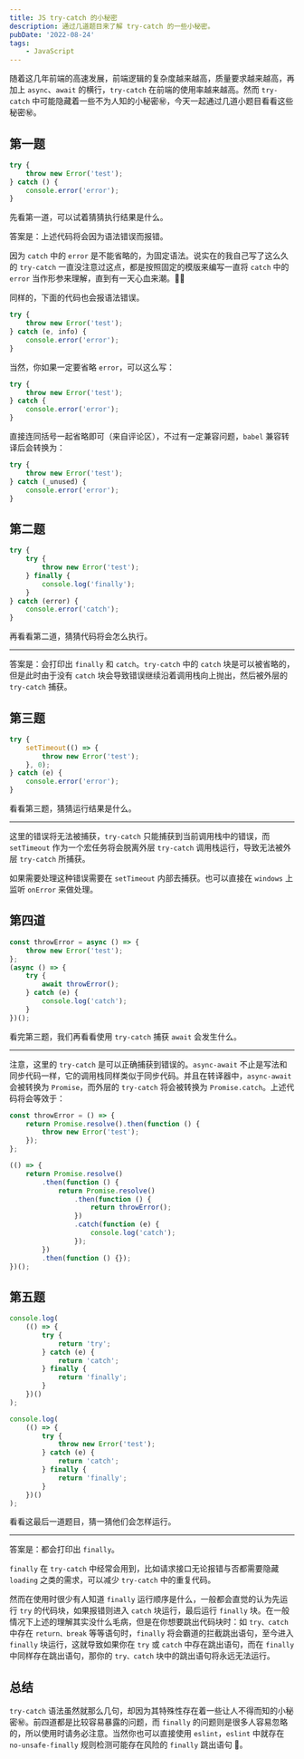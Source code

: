 ```yaml
---
title: JS try-catch 的小秘密
description: 通过几道题目来了解 try-catch 的一些小秘密。
pubDate: '2022-08-24'
tags:
    - JavaScript
---
```


随着这几年前端的高速发展，前端逻辑的复杂度越来越高，质量要求越来越高，再加上 `async`、`await` 的横行，`try-catch` 在前端的使用率越来越高。然而 `try-catch` 中可能隐藏着一些不为人知的小秘密㊙️，今天一起通过几道小题目看看这些秘密㊙️。

## 第一题

```js
try {
    throw new Error('test');
} catch () {
    console.error('error');
}
```

先看第一道，可以试着猜猜执行结果是什么。

答案是：上述代码将会因为语法错误而报错。

因为 `catch` 中的 `error` 是不能省略的，为固定语法。说实在的我自己写了这么久的 `try-catch` 一直没注意过这点，都是按照固定的模版来编写一直将 `catch` 中的 `error` 当作形参来理解，直到有一天心血来潮。🤦‍♂️

同样的，下面的代码也会报语法错误。

```js
try {
    throw new Error('test');
} catch (e, info) {
    console.error('error');
}
```

当然，你如果一定要省略 `error`，可以这么写：

```js
try {
    throw new Error('test');
} catch {
    console.error('error');
}
```

直接连同括号一起省略即可（来自评论区），不过有一定兼容问题，`babel` 兼容转译后会转换为：

```js
try {
    throw new Error('test');
} catch (_unused) {
    console.error('error');
}
```

## 第二题

```js
try {
    try {
        throw new Error('test');
    } finally {
        console.log('finally');
    }
} catch (error) {
    console.error('catch');
}
```

再看看第二道，猜猜代码将会怎么执行。

---

答案是：会打印出 `finally` 和 `catch`。`try-catch` 中的 `catch` 块是可以被省略的，但是此时由于没有 `catch` 块会导致错误继续沿着调用栈向上抛出，然后被外层的 `try-catch` 捕获。

## 第三题

```js
try {
    setTimeout(() => {
        throw new Error('test');
    }, 0);
} catch (e) {
    console.error('error');
}
```

看看第三题，猜猜运行结果是什么。

---

这里的错误将无法被捕获，`try-catch` 只能捕获到当前调用栈中的错误，而 `setTimeout` 作为一个宏任务将会脱离外层 `try-catch` 调用栈运行，导致无法被外层 `try-catch` 所捕获。

如果需要处理这种错误需要在 `setTimeout` 内部去捕获。也可以直接在 `windows` 上监听 `onError` 来做处理。

## 第四道

```js
const throwError = async () => {
    throw new Error('test');
};
(async () => {
    try {
        await throwError();
    } catch (e) {
        console.log('catch');
    }
})();
```

看完第三题，我们再看看使用 `try-catch` 捕获 `await` 会发生什么。

---

注意，这里的 `try-catch` 是可以正确捕获到错误的。`async-await` 不止是写法和同步代码一样，它的调用栈同样类似于同步代码。并且在转译器中，`async-await` 会被转换为 `Promise`，而外层的 `try-catch` 将会被转换为 `Promise.catch`。上述代码将会等效于：

```js
const throwError = () => {
    return Promise.resolve().then(function () {
        throw new Error('test');
    });
};

(() => {
    return Promise.resolve()
        .then(function () {
            return Promise.resolve()
                .then(function () {
                    return throwError();
                })
                .catch(function (e) {
                    console.log('catch');
                });
        })
        .then(function () {});
})();
```

## 第五题

```js
console.log(
    (() => {
        try {
            return 'try';
        } catch (e) {
            return 'catch';
        } finally {
            return 'finally';
        }
    })()
);
```

```js
console.log(
    (() => {
        try {
            throw new Error('test');
        } catch (e) {
            return 'catch';
        } finally {
            return 'finally';
        }
    })()
);
```

看看这最后一道题目，猜一猜他们会怎样运行。

---

答案是：都会打印出 `finally`。

`finally` 在 `try-catch` 中经常会用到，比如请求接口无论报错与否都需要隐藏 `loading` 之类的需求，可以减少 `try-catch` 中的重复代码。

然而在使用时很少有人知道 `finally` 运行顺序是什么，一般都会直觉的认为先运行 `try` 的代码块，如果报错则进入 `catch` 块运行，最后运行 `finally` 块。在一般情况下上述的理解其实没什么毛病，但是在你想要跳出代码块时：如 `try、catch` 中存在 `return、break` 等等语句时，`finally` 将会霸道的拦截跳出语句，至今进入 `finally` 块运行，这就导致如果你在 `try` 或 `catch` 中存在跳出语句，而在 `finally` 中同样存在跳出语句，那你的 `try、catch` 块中的跳出语句将永远无法运行。

## 总结

`try-catch` 语法虽然就那么几句，却因为其特殊性存在着一些让人不得而知的小秘密㊙️。前四道都是比较容易暴露的问题，而 `finally` 的问题则是很多人容易忽略的，所以使用时请务必注意。当然你也可以直接使用 `eslint`，`eslint` 中就存在 `no-unsafe-finally` 规则检测可能存在风险的 `finally` 跳出语句 🐶。